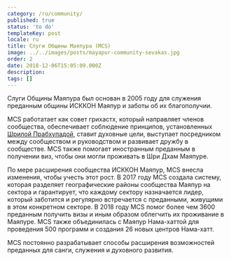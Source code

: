 ```yaml
---
category: /ru/community/
published: true
status: 'to do'
templateKey: post
locale: ru
title: Слуги Общины Маяпура (MCS)
image: ../../images/posts/mayapur-community-sevakas.jpg
order: 2
date: 2018-12-06T15:05:09.000Z
description:
tags: []
---
```


Слуги Общины Маяпура был основан в 2005 году для служения преданным общины ИСККОН Маяпур и заботы об их благополучии.

MCS работатает как совет грихастх, который направляет членов сообщества, обеспечивает соблюдение принципов, установленных [Шрилой Прабхупадой](/ru/srila-prabhupada), ставит духовные цели, выступает посредником между сообществом и руководством и развивает дружбу в сообществе. MCS также помогает иностранным преданным в получении виз, чтобы они могли проживать в Шри Дхам Маяпуре.

По мере расширения сообщества ИСККОН Маяпур, MCS внесла изменения, чтобы учесть этот рост.
В 2017 году MCS создала систему, которая разделяет географические районы сообщества Маяпур на сектора и гарантирует, что каждому сектору назначается лидер, который заботится и регулярно встречается с преданными, живущими в этом конкретном секторе. В 2018 году MCS помог более чем 3600 преданным получить визы и иным образом облегчить их проживание в Маяпуре. MCS также объединилась с Маяпур Нама-хаттой для проведения 500 программ и создания 26 новых центров Нама-хатт.

MCS постоянно разрабатывает способы расширения возможностей преданных для санги, служения и духовного развития.

<tbd locale="ru" url="mailto:haribol@mayapur.live"></tbd>
